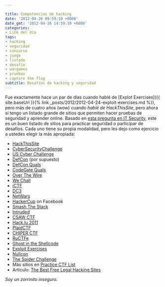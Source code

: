 ```yaml
---

title: Competencias de hacking
date: '2012-04-26 09:59:10 +0000'
date_gmt: '2012-04-26 14:59:10 +0000'
categories:
- Link del día
tags:
- hacking
- seguridad
- concurso
- juego
- listado
- desafío
- wargames
- pruebas
- capture the flag
subtitle: Desafíos de hacking y seguridad
---
```


Fue exactamente hace un par de días cuando hablé de [Explot Exercises]({{ site.baseUrl }}{% link _posts/2012/2012-04-24-exploit-exercises.md %}), pero más de cuatro años (wow) cuando _hablé de HackThisSite_, pero ahora sí tengo un listado grande de sitios que permiten hacer pruebas de seguridad y aprender online. Basado en [esta pregunta en IT Security](http://security.stackexchange.com/questions/3592/what-hacking-competitions-challenges-exist), este es un buen listado de sitios para practicar seguridad o participar de desafíos. Cada uno tiene su propia modalidad, pero les dejo como ejercicio a ustedes elegir la más apropiada:

- [HackThisSite](http://www.hackthissite.org/)
- [CyberSecurityChallenge](https://cybersecuritychallenge.org.uk/)
- [US Cyber Challenge](http://www.uscyberchallenge.org/)
- [DefCon](http://defcon.com/) (por supuesto)
- [DefCon Quals](http://www.ddtek.biz/)
- [CodeGate Quals](http://yut.codegate.org/)
- [Over The Wire](http://www.overthewire.org/wargames/)
- [We Chall](http://www.wechall.net/sites.php)
- [iCTF](http://ictf.cs.ucsb.edu/)
- [DC3](http://www.dc3.mil/challenge/)
- [NetWars](http://www.sans.org/netwars/)
- [HackerCup](https://www.facebook.com/hackercup) on Facebook
- [Smash The Stack](http://smashthestack.org/)
- [Intruded](http://intruded.net/)
- [CSAW CTF](http://www.poly.edu/csaw2011/csaw-CTF)
- [Hack.lu 2011](http://2011.hack.lu/index.php/CaptureTheFlag)
- [PlaidCTF](http://www.plaidctf.com/)
- [CHIPER CTF](http://www.cipher-ctf.org/cipher7.php?edit=0&amp;include=cipher7.php)
- [RuCTFe](http://ructf.org/e/2011/)
- [Ghost in the Shellcode](http://ghostintheshellcode.com/)
- [Exploit Exercises](http://exploit-exercises.com/)
- [Nullcon](http://www.nullcon.net/challenge/)
- [The Spider Challenge](http://challenge.spider.io/)
- Más sitios en [Practice CTF List](http://capture.thefl.ag/practice-ctf/)
- Artículo: [The Best Free Legal Hacking Sites](http://www.brighthub.com/internet/security-privacy/articles/77093.aspx)

_Soy un zorrinito inseguro._
